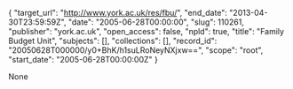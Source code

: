 {
  "target_url": "http://www.york.ac.uk/res/fbu/", 
  "end_date": "2013-04-30T23:59:59Z", 
  "date": "2005-06-28T00:00:00", 
  "slug": 110261, 
  "publisher": "york.ac.uk", 
  "open_access": false, 
  "npld": true, 
  "title": "Family Budget Unit", 
  "subjects": [], 
  "collections": [], 
  "record_id": "20050628T000000/y0+BhK/h1suLRoNeyNXjxw==", 
  "scope": "root", 
  "start_date": "2005-06-28T00:00:00Z"
}

None